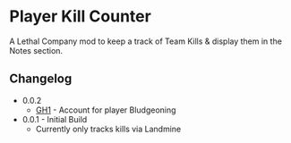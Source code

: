 ﻿# Player Kill Counter

A Lethal Company mod to keep a track of Team Kills & display them in the Notes section.

## Changelog

* 0.0.2
  * [GH1](https://github.com/artman41/PlayerKillCounter/issues/1) - Account for player Bludgeoning
* 0.0.1 - Initial Build
    * Currently only tracks kills via Landmine